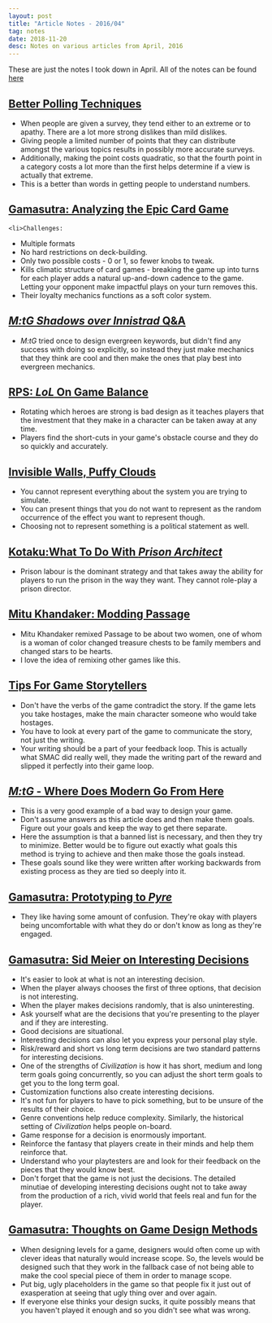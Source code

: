 ```yaml
---
layout: post
title: "Article Notes - 2016/04"
tag: notes
date: 2018-11-20
desc: Notes on various articles from April, 2016
---
```



These are just the notes I took down in April. All of the notes can be found [here](/articleNotes)

## [Better Polling Techniques](http://fivethirtyeight.com/features/trumps-support-would-be-easier-to-explain-with-better-polling/)
- When people are given a survey, they tend either to an extreme or to apathy. There are a lot more strong dislikes than mild dislikes.
- Giving people a limited number of points that they can distribute amongst the various topics results in possibly more accurate surveys.
- Additionally, making the point costs quadratic, so that the fourth point in a category costs a lot more than the first helps determine if a view is actually that extreme.
- This is a better than words in getting people to understand numbers.
  


## [Gamasutra: Analyzing the Epic Card Game](http://gamasutra.com/blogs/DanFelder/20160330/269068/Analyzing_the_Epic_Card_Game.php)


  
    <li>Challenges:
- Multiple formats
- No hard restrictions on deck-building.
- Only two possible costs - 0 or 1, so fewer knobs to tweak.
- Kills climatic structure of card games - breaking the game up into turns for each player adds a natural up-and-down cadence to the game. Letting your opponent make impactful plays on your turn removes this.
    </li>
- Their loyalty mechanics functions as a soft color system.
  


## [*M:tG* *Shadows over Innistrad* Q&amp;A](http://magic.wizards.com/en/articles/archive/making-magic/odds-ends-shadows-over-innistrad-part-1-2016-04-11)
- *M:tG* tried once to design evergreen keywords, but didn't find any success with doing so explicitly, so instead they just make mechanics that they think are cool and then make the ones that play best into evergreen mechanics.
  


## [RPS: *LoL* On Game Balance](https://www.rockpapershotgun.com/2016/04/15/league-of-legends-greg-street-game-balance/)
- Rotating which heroes are strong is bad design as it teaches players that the investment that they make in a character can be taken away at any time.
- Players find the short-cuts in your game's obstacle course and they do so quickly and accurately.
  


## [Invisible Walls, Puffy Clouds](http://www.molleindustria.org/blog/invisible-walls-puffy-clouds/)
- You cannot represent everything about the system you are trying to simulate.
- You can present things that you do not want to represent as the random occurrence of the effect you want to represent though.
- Choosing not to represent something is a political statement as well.
  


## [Kotaku: ​What To Do With *Prison Architect*](http://kotaku.com/what-to-do-with-prison-architect-a-video-game-about-b-1505204131)
- Prison labour is the dominant strategy and that takes away the ability for players to run the prison in the way they want. They cannot role-play a prison director.
  


## [Mitu Khandaker: Modding Passage](http://mitu.nu/2016/04/22/modding-passage/)
- Mitu Khandaker remixed Passage to be about two women, one of whom is a woman of color changed treasure chests to be family members and changed stars to be hearts.
- I love the idea of remixing other games like this.
  


## [Tips For Game Storytellers](http://www.awkwardpegasus.com/tips-for-game-storytellers.html)
- Don't have the verbs of the game contradict the story. If the game lets you take hostages, make the main character someone who would take hostages.
- You have to look at every part of the game to communicate the story, not just the writing.
- Your writing should be a part of your feedback loop. This is actually what SMAC did really well, they made the writing part of the reward and slipped it perfectly into their game loop.
  


## [*M:tG* - Where Does Modern Go From Here](http://magic.wizards.com/en/events/coverage/ptsoi/where-modern-goes-from-here-2016-04-24)
- This is a very good example of a bad way to design your game.
- Don't assume answers as this article does and then make them goals. Figure out your goals and keep the way to get there separate.
- Here the assumption is that a banned list is necessary, and then they try to minimize. Better would be to figure out exactly what goals this method is trying to achieve and then make those the goals instead.
- These goals sound like they were written after working backwards from existing process as they are tied so deeply into it.
  


## [Gamasutra: Prototyping to *Pyre*](http://www.gamasutra.com/view/news/271161/How_Supergiant_Games_aggressively_prototyped_its_way_into_Pyre.php)
- They like having some amount of confusion. They're okay with players being uncomfortable with what they do or don't know as long as they're engaged.
  


## [Gamasutra: Sid Meier on Interesting Decisions](http://www.gamasutra.com/view/news/164869/gdc_2012_sid_meier_on_how_to_see_.php)
- It's easier to look at what is not an interesting decision.
- When the player always chooses the first of three options, that decision is not interesting.
- When the player makes decisions randomly, that is also uninteresting.
- Ask yourself what are the decisions that you're presenting to the player and if they are interesting.
- Good decisions are situational.
- Interesting decisions can also let you express your personal play style.
- Risk/reward and short vs long term decisions are two standard patterns for interesting decisions.
- One of the strengths of *Civilization* is how it has short, medium and long term goals going concurrently, so you can adjust the short term goals to get you to the long term goal.
- Customization functions also create interesting decisions.
- It's not fun for players to have to pick something, but to be unsure of the results of their choice.
- Genre conventions help reduce complexity. Similarly, the historical setting of *Civilization* helps people on-board.
- Game response for a decision is enormously important.
- Reinforce the fantasy that players create in their minds and help them reinforce that.
- Understand who your playtesters are and look for their feedback on the pieces that they would know best.
- Don't forget that the game is not just the decisions. The detailed minutiae of developing interesting decisions ought not to take away from the production of a rich, vivid world that feels real and fun for the player.
  


## [Gamasutra: Thoughts on Game Design Methods](http://gamasutra.com/blogs/LukaszHacura/20160421/270986/A_few_thoughts_on_game_design_methods.php)
- When designing levels for a game, designers would often come up with clever ideas that naturally would increase scope. So, the levels would be designed such that they work in the fallback case of not being able to make the cool special piece of them in order to manage scope.
- Put big, ugly placeholders in the game so that people fix it just out of exasperation at seeing that ugly thing over and over again.
- If everyone else thinks your design sucks, it quite possibly means that you haven't played it enough and so you didn't see what was wrong.
  



